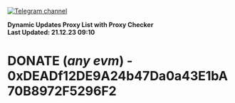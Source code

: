 [![Telegram channel](https://img.shields.io/endpoint?url=https://runkit.io/damiankrawczyk/telegram-badge/branches/master?url=https://t.me/n4z4v0d)](https://t.me/n4z4v0d) 

**Dynamic Updates Proxy List with Proxy Checker**  
**Last Updated: 21.12.23 09:10**

# DONATE (_any evm_) - 0xDEADf12DE9A24b47Da0a43E1bA70B8972F5296F2
